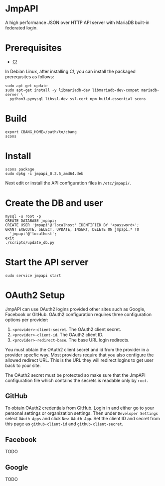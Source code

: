 JmpAPI
===========
A high performance JSON over HTTP API server with MariaDB built-in federated
login.

# Prerequisites
  - [C!](https://github.com/CauldronDevelopmentLLC/cbang)

In Debian Linux, after installing C!, you can install the packaged prerequsites
as follows:

    sudo apt-get update
    sudo apt-get install -y libmariadb-dev libmariadb-dev-compat mariadb-server \
      python3-pymysql libssl-dev ssl-cert npm build-essential scons

# Build

    export CBANG_HOME=/path/to/cbang
    scons

# Install

    scons package
    sudo dpkg -i jmpapi_0.2.5_amd64.deb

Next edit or install the API configuration files in ``/etc/jmpapi/``.

# Create the DB and user

    mysql -u root -p
    CREATE DATABASE jmpapi;
    CREATE USER 'jmpapi'@'localhost' IDENTIFIED BY '<password>';
    GRANT EXECUTE, SELECT, UPDATE, INSERT, DELETE ON jmpapi.* TO
      'jmpapi'@'localhost';
    exit
    ./scripts/update_db.py


# Start the API server

    sudo service jmpapi start

# OAuth2 Setup

JmpAPI can use OAuth2 logins provided other sites such as Google, Facebook or
GitHub.  OAuth2 configuration requires three configuration options per provider:

  1. ``<provider>-client-secret``.  The OAuth2 client secret.
  2. ``<provider>-client-id``.  The OAuth2 client ID.
  3. ``<provider>-redirect-base``.  The base URL login redirects.

You must obtain the OAuth2 client secret and id from the provider in a provider
specfic way.  Most providers require that you also configure the allowed
redirect URL.  This is the URL they will redirect logins to get user back to
your site.

The OAuth2 secret must be protected so make sure that the JmpAPI configuration
file which contains the secrets is readable only by ``root``.

## GitHub

To obtain OAuth2 credentials from GitHub.  Login in and either go to your
personal settings or organization settings.  Then under ``Developer Settings``
select ``OAuth Apps`` and click ``New OAuth App``.  Set the client ID and
secret from this page as ``github-client-id`` and ``github-client-secret``.

## Facebook
TODO

## Google
TODO
